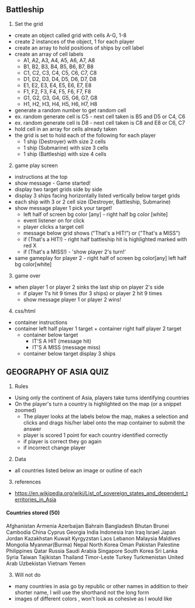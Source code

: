 ## Battleship
1. Set the grid
  - create an object called grid with cells A-G, 1-8
  - create 2 instances of the object, 1 for each player
  - create an array to hold positions of ships by cell label
  - create an array of cell labels
    - A1, A2, A3, A4, A5, A6, A7, A8
    - B1, B2, B3, B4, B5, B6, B7, B8
    - C1, C2, C3, C4, C5, C6, C7, C8
    - D1, D2, D3, D4, D5, D6, D7, D8
    - E1, E2, E3, E4, E5, E6, E7, E8
    - F1, F2, F3, F4, F5, F6, F7, F8
    - G1, G2, G3, G4, G5, G6, G7, G8
    - H1, H2, H3, H4, H5, H6, H7, H8
  - generate a random number to get random cell
  - ex. random generate cell is C5 - next cell taken is B5 and D5 or C4, C6
  - ex. random generate cell is D8 - next cell taken is C8 and E8 or C6, C7
  - hold cell in an array for cells already taken
  - the grid is set to hold each of the following for each player
    - 1 ship (Destroyer) with size 2 cells
    - 1 ship (Submarine) with size 3 cells
    - 1 ship (Battleship) with size 4 cells

2. game play screen
  - instructions at the top
  - show message - Game started!
  - display two target grids side by side
  - display 3 ships facing horizontally listed vertically below target grids
  - each ship with 3 or 2 cell size (Destroyer, Battleship, Submarine)
  - show message player 1 pick your target!
    - left half of screen bg color [any] - right half bg color [white]
    - event listener on for click
    - player clicks a target cell
    - message below grid shows ("That's a HIT!") or ("That's a MISS")
    - if (That's a HIT!) - right half battleship hit is highlighted marked with red X
    - if (That's a MISS!) - 'show player 2's turn!'
  - same gameplay for player 2 - right half of screen bg color[any] left half bg color[white]

3. game over
  - when player 1 or player 2 sinks the last ship on player 2's side
    - if player 1's hit 9 times (for 3 ships) or player 2 hit 9 times
    - show message player 1 or player 2 wins!

4. css/html
  - container instructions
  - container left half player 1 target + container right half player 2 target
    - container below target
      - IT'S A HIT (message hit)
      - IT'S A MISS (message miss)
    - container below target display 3 ships

## GEOGRAPHY OF ASIA QUIZ

1. Rules
  - Using only the continent of Asia, players take turns identifying countries
  - On the player's turn a country is highlighted on the map (or a snippet zoomed)
    - The player looks at the labels below the map, makes a selection and clicks and drags his/her label onto the map container to submit the answer
    - player is scored 1 point for each country identified correctly
    - if player is correct they go again
    - if incorrect change player

2. Data
  - all countries listed below an image or outline of each
3. references
  - https://en.wikipedia.org/wiki/List_of_sovereign_states_and_dependent_territories_in_Asia

#### Countries stored (50)
Afghanistan
Armenia
Azerbaijan
Bahrain
Bangladesh
Bhutan
Brunei
Cambodia
China
Cyprus
Georgia
India
Indonesia
Iran
Iraq
Israel
Japan
Jordan
Kazakhstan
Kuwait
Kyrgyzstan
Laos
Lebanon
Malaysia
Maldives
Mongolia
Myanmar(Burma)
Nepal
North Korea
Oman
Pakistan
Palestine
Philippines
Qatar
Russia
Saudi Arabia
Singapore
South Korea
Sri Lanka
Syria
Taiwan
Tajikistan
Thailand
Timor-Leste
Turkey
Turkmenistan
United Arab
Uzbekistan
Vietnam
Yemen

3. Will not do
  - many countries in asia go by republic or other names in addition to their shorter name, I will use the shorthand not the long form
  - images of different colors , won't look as cohesive as I would like

